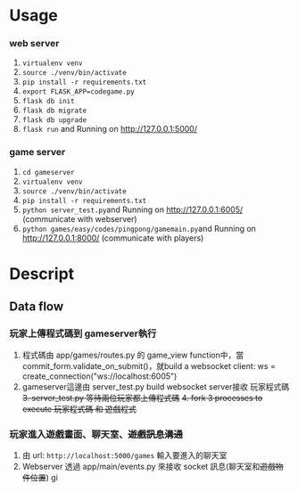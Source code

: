 # Usage
### web server
1. `virtualenv venv`
2. `source ./venv/bin/activate`
3. `pip install -r requirements.txt`
4. `export FLASK_APP=codegame.py`
6. `flask db init`
7. `flask db migrate`
8. `flask db upgrade`
9. `flask run` and Running on http://127.0.0.1:5000/


### game server
1. `cd gameserver`
2. `virtualenv venv`
3. `source ./venv/bin/activate`
4. `pip install -r requirements.txt`
6. `python server_test.py`and Running on http://127.0.0.1:6005/ (communicate with webserver)
7. `python games/easy/codes/pingpong/gamemain.py`and Running on http://127.0.0.1:8000/
		(communicate with players)

# Descript 
## Data flow
### 玩家上傳程式碼到 gameserver執行

1. 程式碼由 app/games/routes.py 的 game_view function中，當 commit_form.validate_on_submit()，就build a websocket client: ws = create_connection("ws://localhost:6005")
2. gameserver這邊由 server_test.py build websocket server接收 玩家程式碼
~~3. server_test.py 等待兩位玩家都上傳程式碼~~
~~4. fork 3 processes to execute 玩家程式碼 和 遊戲程式~~

### 玩家進入遊戲畫面、聊天室、~~遊戲訊息溝通~~
1. 由 url: `http://localhost:5000/games` 輸入要進入的聊天室
2. Webserver 透過 app/main/events.py 來接收 socket 訊息(聊天室和~~遊戲物件位置~~)
gi